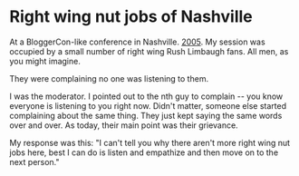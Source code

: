 # Right wing nut jobs of Nashville
At a BloggerCon-like conference in Nashville. <a href="http://scripting.com/2005/05/07.html">2005</a>. My session was occupied by a small number of right wing Rush Limbaugh fans. All men, as you might imagine.

They were complaining no one was listening to them.

I was the moderator. I pointed out to the nth guy to complain -- you know everyone is listening to you right now. Didn't matter, someone else started complaining about the same thing. They just kept saying the same words over and over. As today, their main point was their grievance.

My response was this: "I can't tell you why there aren't more right wing nut jobs here, best I can do is listen and empathize and then move on to the next person."

